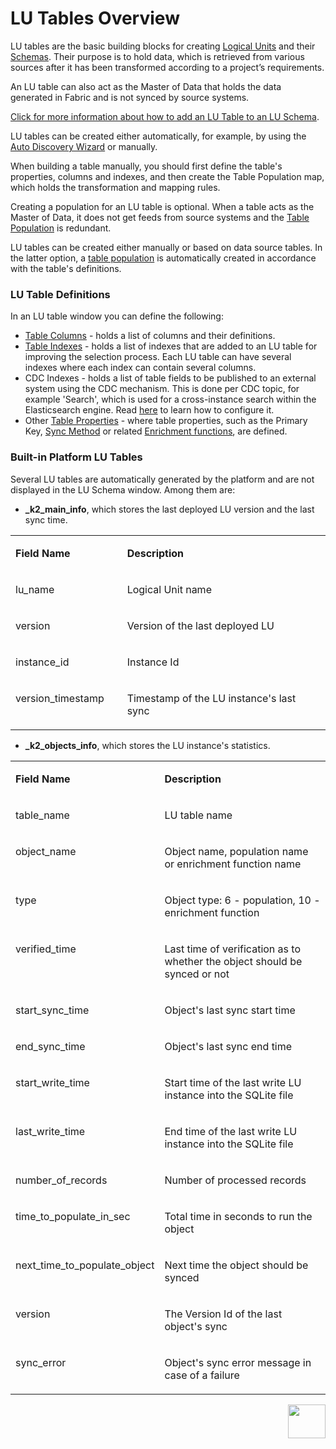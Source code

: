 # LU Tables Overview

LU tables are the basic building blocks for creating [Logical Units](/articles/03_logical_units/01_LU_overview.md) and their [Schemas](/articles/03_logical_units/03_LU_schema_window.md). 
Their purpose is to hold data, which is retrieved from various sources after it has been transformed according to a project’s requirements.

An LU table can also act as the Master of Data that holds the data generated in Fabric and is not synced by source systems.

[Click for more information about how to add an LU Table to an LU Schema](/articles/03_logical_units/09_add_table_to_a_schema.md). 

<studio>LU tables can be created either automatically, for example, by using the [Auto Discovery Wizard](/articles/03_logical_units/06_auto_discovery_wizard.md) or manually.

When building a table manually, you should first define the table's properties, columns and indexes, and then create the Table Population map, which holds the transformation and mapping rules.

Creating a population for an LU table is optional. When a table acts as the Master of Data, it does not get feeds from source systems and the [Table Population](/articles/07_table_population/01_table_population_overview.md) is redundant.  

</studio>

<web>LU tables can be created either manually or based on data source tables. In the latter option, a [table population](/articles/07_table_population/01_table_population_overview.md) is automatically created in accordance with the table's definitions.</web>


### LU Table Definitions
In an LU table window you can define the following:
*	[Table Columns](/articles/06_LU_tables/02_create_an_LU_table.md) - holds a list of columns and their definitions.
*	[Table Indexes](/articles/06_LU_tables/03_table_indexes.md#index-definition) - holds a list of indexes that are added to an LU table for improving the selection process. Each LU table can have several indexes where each index can contain several columns.
*	CDC Indexes - holds a list of table fields to be published to an external system using the CDC mechanism. This is done per CDC topic, for example 'Search', which is used for a cross-instance search within the Elasticsearch engine. Read [here](/articles/18_fabric_cdc/05_cdc_consumers_implementation.md) to learn how to configure it.
*	Other [Table Properties](/articles/06_LU_tables/04_table_properties.md) - where table properties, such as the Primary Key, [Sync Method](/articles/14_sync_LU_instance/04_sync_methods.md) or related [Enrichment functions](/articles/10_enrichment_function/01_enrichment_function_overview.md), are defined.

### Built-in Platform LU Tables
Several LU tables are automatically generated by the platform and are not displayed in the LU Schema window. Among them are:

-  **_k2_main_info**, which stores the last deployed LU version and the last sync time.

  <table width="900pxl">
  <tbody>
  <tr>
  <td width="200pxl" valign="top" >
   <p><strong>Field Name</strong></p>
  </td>
  <td width="700pxl" valign="top" >
  <p><strong>Description</strong></p>
  </td>
  </tr>
  <tr>
  <td  width="200pxl" valign="top">
  <p>lu_name</p>
  </td>
  <td width="700pxl" valign="top"> 
   <p>Logical Unit name</p>
  </td>
  </tr>
  <tr>
  <td width="200pxl" valign="top">
  <p>version</p>
  </td>
  <td width="700pxl" valign="top">
   <p>Version of the last deployed LU</p>
   </td>
  </tr>
  <tr>
  <td width="200pxl" valign="top">
  <p>instance_id</p></td>
  <td width="700pxl" valign="top">
  <p>Instance Id</p>
  </td>
  </tr>
  <tr>
  <tr>
  <td  width="200pxl" valign="top">
  <p>version_timestamp</p>
  </td>
  <td width="700pxl" valign="top"> 
   <p>Timestamp of the LU instance's last sync</p>
  </td>
  </tr>
  </table>



-  **_k2_objects_info**, which stores the LU instance's statistics.

  <table width="900pxl">
  <tbody>
  <tr>
  <td width="200pxl" valign="top" >
   <p><strong>Field Name</strong></p>
  </td>
  <td width="700pxl" valign="top" >
  <p><strong>Description</strong></p>
  </td>
  </tr>
  <tr>
  <td  width="200pxl" valign="top">
  <p>table_name</p>
  </td>
  <td width="700pxl" valign="top"> 
   <p>LU table name</p>
  </td>
  </tr>
  <tr>
  <td width="200pxl" valign="top">
  <p>object_name</p>
  </td>
  <td width="700pxl" valign="top">
   <p>Object name, population name or enrichment function name</p>
   </td>
  </tr>
  <tr>
  <td width="200pxl" valign="top">
  <p>type</p></td>
  <td width="700pxl" valign="top">
  <p>Object type: 6 - population, 10 - enrichment function</p>
  </td>
  </tr>
  <tr>
  <tr>
  <td  width="200pxl" valign="top">
  <p>verified_time</p>
  </td>
  <td width="700pxl" valign="top"> 
   <p>Last time of verification as to whether the object should be synced or not</p>
  </td>
  </tr>
  <tr>
  <td  width="200pxl" valign="top">
  <p>start_sync_time</p>
  </td>
  <td width="700pxl" valign="top"> 
   <p>Object's last sync start time</p>
  </td>
  </tr>  
  <tr>
  <td  width="200pxl" valign="top">
  <p>end_sync_time</p>
  </td>
  <td width="700pxl" valign="top"> 
   <p>Object's last sync end time</p>
  </td>
  </tr>
  <tr>
  <td  width="200pxl" valign="top">
  <p>start_write_time</p>
  </td>
  <td width="700pxl" valign="top"> 
   <p>Start time of the last write LU instance into the SQLite file</p>
  </td>
  </tr>
  <tr>
  <td  width="200pxl" valign="top">
  <p>last_write_time</p>
  </td>
  <td width="700pxl" valign="top"> 
   <p>End time of the last write LU instance into the SQLite file</p>
  </td>
  </tr>
  <tr>
  <td  width="200pxl" valign="top">
  <p>number_of_records</p>
  </td>
  <td width="700pxl" valign="top"> 
   <p>Number of processed records</p>
  </td>
  <tr>
  <td  width="200pxl" valign="top">
  <p>time_to_populate_in_sec</p>
  </td>
  <td width="700pxl" valign="top"> 
   <p>Total time in seconds to run the object</p>
  </td>
  </tr>
  </tr>
  <tr>
  <td  width="200pxl" valign="top">
  <p>next_time_to_populate_object</p>
  </td>
  <td width="700pxl" valign="top"> 
   <p>Next time the object should be synced</p>
  </td>
  </tr>
  <tr>
  <td  width="200pxl" valign="top">
  <p>version</p>
  </td>
  <td width="700pxl" valign="top"> 
   <p>The Version Id of the last object's sync</p>
  </td>
  <tr>
  <td  width="200pxl" valign="top">
  <p>sync_error</p>
  </td>
  <td width="700pxl" valign="top"> 
   <p>Object's sync error message in case of a failure</p>
  </td>
  </tr>
  </tr>
  </table>
  
  

[<img align="right" width="60" height="54" src="/articles/images/Next.png">](/articles/06_LU_tables/02_create_an_LU_table.md)
